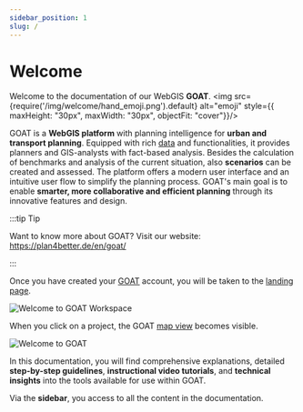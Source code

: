 ```yaml
---
sidebar_position: 1
slug: /
---
```


# Welcome 

Welcome to the documentation of our WebGIS **GOAT**. <img src={require('/img/welcome/hand_emoji.png').default} alt="emoji" style={{ maxHeight: "30px", maxWidth: "30px", objectFit: "cover"}}/> 

GOAT is a **WebGIS platform** with planning intelligence for **urban and transport planning**. Equipped with rich [data](../data/data_basis) and functionalities, it provides planners and GIS-analysts with fact-based analysis. Besides the calculation of benchmarks and analysis of the current situation, also **scenarios** can be created and assessed. The platform offers a modern user interface and an intuitive user flow to simplify the planning process. GOAT's main goal is to enable **smarter, more collaborative and efficient planning** through its innovative features and design. 

:::tip Tip

Want to know more about GOAT? Visit our website: https://plan4better.de/en/goat/

:::

Once you have created your [GOAT](https://goat.plan4better.de/login) account, you will be taken to the [landing page](../workspace/home).

![Welcome to GOAT Workspace](/img/home/home_general.png "Geo Open Accessibility Tool - GOAT- Workspace")

When you click on a project, the GOAT [map view](../map/interface_overview) becomes visible.

![Welcome to GOAT](/img/welcome/welcome_2.png "Geo Open Accessibility Tool - GOAT")


In this documentation, you will find comprehensive explanations, detailed **step-by-step guidelines**, **instructional video tutorials**, and **technical insights** into the tools available for use within GOAT.

Via the **sidebar**, you access to all the content in the documentation.
